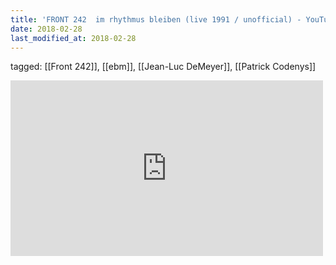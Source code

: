 ```yaml
---
title: 'FRONT 242  im rhythmus bleiben (live 1991 / unofficial) - YouTube'
date: 2018-02-28
last_modified_at: 2018-02-28
---
```

tagged: [[Front 242]], [[ebm]], [[Jean-Luc DeMeyer]], [[Patrick Codenys]]
<iframe allow="accelerometer; autoplay; clipboard-write; encrypted-media; gyroscope; picture-in-picture" allowfullscreen="" frameborder="0" height="281" id="youtube_iframe" src="https://www.youtube.com/embed/SunX2z7MZZA?feature=oembed&amp;enablejsapi=1&amp;origin=https://safe.txmblr.com&amp;wmode=opaque" width="500"></iframe>